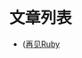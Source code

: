 # 文章列表



* ([再见Ruby](https://github.com/delongw/delongw.github.io/blob/master/markdown/2016-03-07.md)